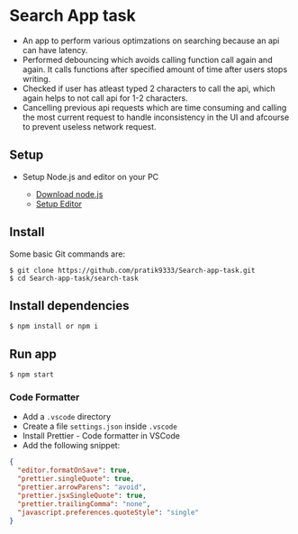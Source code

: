 # Search App task

- An app to perform various optimzations on searching because an api can have latency.
- Performed debouncing which avoids calling function call again and again. It calls functions after specified amount of time after users stops writing.
- Checked if user has atleast typed 2 characters to call the api, which again helps to not call api for 1-2 characters.
- Cancelling previous api requests which are time consuming and calling the most current request to handle inconsistency in the UI and afcourse to prevent useless network request.

## Setup

- Setup Node.js and editor on your PC

  - [Download node.js](https://nodejs.org/en/download)
  - [Setup Editor](https://docs.flutter.dev/get-started/editor?tab=vscode)

## Install

Some basic Git commands are:

```
$ git clone https://github.com/pratik9333/Search-app-task.git
$ cd Search-app-task/search-task
```

## Install dependencies

```
$ npm install or npm i
```

## Run app

```
$ npm start
```

### Code Formatter

- Add a `.vscode` directory
- Create a file `settings.json` inside `.vscode`
- Install Prettier - Code formatter in VSCode
- Add the following snippet:

```json
{
  "editor.formatOnSave": true,
  "prettier.singleQuote": true,
  "prettier.arrowParens": "avoid",
  "prettier.jsxSingleQuote": true,
  "prettier.trailingComma": "none",
  "javascript.preferences.quoteStyle": "single"
}
```
